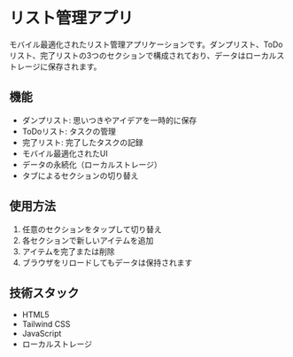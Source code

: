 # リスト管理アプリ

モバイル最適化されたリスト管理アプリケーションです。ダンプリスト、ToDoリスト、完了リストの3つのセクションで構成されており、データはローカルストレージに保存されます。

## 機能

- ダンプリスト: 思いつきやアイデアを一時的に保存
- ToDoリスト: タスクの管理
- 完了リスト: 完了したタスクの記録
- モバイル最適化されたUI
- データの永続化（ローカルストレージ）
- タブによるセクションの切り替え

## 使用方法

1. 任意のセクションをタップして切り替え
2. 各セクションで新しいアイテムを追加
3. アイテムを完了または削除
4. ブラウザをリロードしてもデータは保持されます

## 技術スタック

- HTML5
- Tailwind CSS
- JavaScript
- ローカルストレージ
